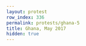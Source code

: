 ```yaml
---
layout: protest
row_index: 336
permalink: protests/ghana-5
title: Ghana, May 2017
hidden: true
---
```

